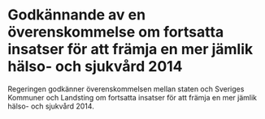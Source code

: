 # Godkännande av en överenskommelse om fortsatta insatser för att främja en mer jämlik hälso- och sjukvård 2014

Regeringen godkänner överenskommelsen mellan staten och Sveriges Kommuner och Landsting om fortsatta insatser för att främja en mer jämlik hälso\- och sjukvård 2014\.
